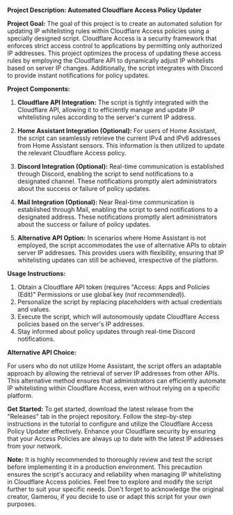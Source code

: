**Project Description: Automated Cloudflare Access Policy Updater**

**Project Goal:**
The goal of this project is to create an automated solution for updating IP whitelisting rules within Cloudflare Access policies using a specially designed script. Cloudflare Access is a security framework that enforces strict access control to applications by permitting only authorized IP addresses. This project optimizes the process of updating these access rules by employing the Cloudflare API to dynamically adjust IP whitelists based on server IP changes. Additionally, the script integrates with Discord to provide instant notifications for policy updates.

**Project Components:**

1. **Cloudflare API Integration:**
   The script is tightly integrated with the Cloudflare API, allowing it to efficiently manage and update IP whitelisting rules according to the server's current IP address.

2. **Home Assistant Integration (Optional):**
   For users of Home Assistant, the script can seamlessly retrieve the current IPv4 and IPv6 addresses from Home Assistant sensors. This information is then utilized to update the relevant Cloudflare Access policy.

3. **Discord Integration (Optional):**
   Real-time communication is established through Discord, enabling the script to send notifications to a designated channel. These notifications promptly alert administrators about the success or failure of policy updates.

4. **Mail Integration (Optional):**
   Near Real-time communication is established through Mail, enabling the script to send notifications to a designated address. These notifications promptly alert administrators about the success or failure of policy updates.

5. **Alternative API Option:**
   In scenarios where Home Assistant is not employed, the script accommodates the use of alternative APIs to obtain server IP addresses. This provides users with flexibility, ensuring that IP whitelisting updates can still be achieved, irrespective of the platform.

**Usage Instructions:**

1. Obtain a Cloudflare API token (requires "Access: Apps and Policies (Edit)" Permissions or use global key (*not recommended*)).
2. Personalize the script by replacing placeholders with actual credentials and values.
3. Execute the script, which will autonomously update Cloudflare Access policies based on the server's IP addresses.
4. Stay informed about policy updates through real-time Discord notifications.

**Alternative API Choice:**

For users who do not utilize Home Assistant, the script offers an adaptable approach by allowing the retrieval of server IP addresses from other APIs. This alternative method ensures that administrators can efficiently automate IP whitelisting within Cloudflare Access, even without relying on a specific platform.

**Get Started:**
To get started, download the latest release from the "Releases" tab in the project repository. Follow the step-by-step instructions in the tutorial to configure and utilize the Cloudflare Access Policy Updater effectively. Enhance your Cloudflare security by ensuring that your Access Policies are always up to date with the latest IP addresses from your network.

**Note:**
It is highly recommended to thoroughly review and test the script before implementing it in a production environment. This precaution ensures the script's accuracy and reliability when managing IP whitelisting in Cloudflare Access policies. Feel free to explore and modify the script further to suit your specific needs. Don't forget to acknowledge the original creator, Gamerou, if you decide to use or adapt this script for your own purposes.
